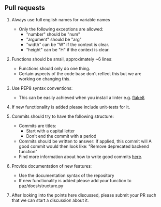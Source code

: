 ## Pull requests

1. Always use full english names for variable names
    - Only the following exceptions are allowed:
        - "number" should be "num"
        - "argument" should be "arg"
        - "width" can be "W" if the context is clear.
        - "height" can be "H" if the context is clear.

2. Functions should be small, approximately ~6 lines:
    - Functions should only do one thing.
    - Certain aspects of the code base don't reflect this but we are working on changing this.

3. Use PEP8 syntax conventions:
    - This can be easily achieved when you install a linter e.g. [flake8](https://flake8.pycqa.org/en/latest/)

4. If new functionality is added please include unit-tests for it.

5. Commits should try to have the following structure:
    - Commits are titles:
        - Start with a capital letter
        - Don't end the commit with a period
    - Commits should be written to answer:
        If applied, this commit will <your commit message here>
        A good commit would then look like:
            "Remove deprecated backend function"
    - Find more information about how to write good commits [here](https://chris.beams.io/posts/git-commit/).
            
6. Provide documentation of new features:
    - Use the documentation syntax of the repository
    - If new functionality is added please add your function to paz/docs/structure.py

7. After looking into the points here discussed, please submit your PR such that we can start a discussion about it.
